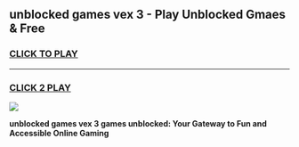 
## unblocked games vex 3 - Play Unblocked Gmaes & Free
<h3>
<a href="https://premium.freeplayer.one?title=unblocked_games_vex_3&ref=19F">CLICK TO PLAY</a></h3>
<hr>

<h3>
<a href="https://premium.freeplayer.one?title=unblocked_games_vex_3&ref=19F">CLICK 2 PLAY</a>
  
</h3>

<a href="https://premium.freeplayer.one?title=unblocked_games_vex_3&ref=19F/"><img src="https://clearcache.store/games.png"></a>


**unblocked games vex 3 games unblocked: Your Gateway to Fun and Accessible Online Gaming**
